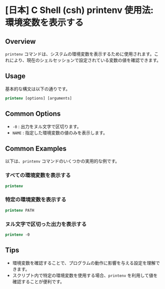 # [日本] C Shell (csh) printenv 使用法: 環境変数を表示する

## Overview
`printenv` コマンドは、システムの環境変数を表示するために使用されます。これにより、現在のシェルセッションで設定されている変数の値を確認できます。

## Usage
基本的な構文は以下の通りです。

```csh
printenv [options] [arguments]
```

## Common Options
- `-0` : 出力をヌル文字で区切ります。
- `NAME` : 指定した環境変数の値のみを表示します。

## Common Examples
以下は、`printenv` コマンドのいくつかの実用的な例です。

### すべての環境変数を表示する
```csh
printenv
```

### 特定の環境変数を表示する
```csh
printenv PATH
```

### ヌル文字で区切った出力を表示する
```csh
printenv -0
```

## Tips
- 環境変数を確認することで、プログラムの動作に影響を与える設定を理解できます。
- スクリプト内で特定の環境変数を使用する場合、`printenv` を利用して値を確認することが便利です。